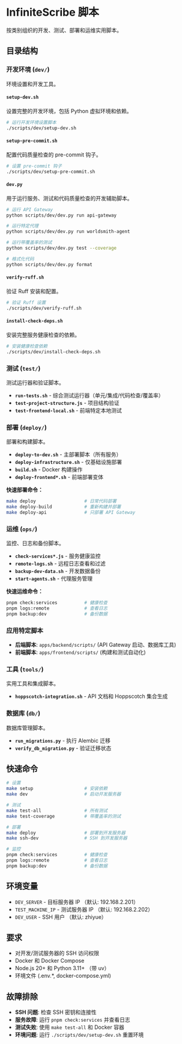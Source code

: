 # InfiniteScribe 脚本

按类别组织的开发、测试、部署和运维实用脚本。

## 目录结构

### 开发环境 (`dev/`)
环境设置和开发工具。

#### `setup-dev.sh`
设置完整的开发环境，包括 Python 虚拟环境和依赖。

```bash
# 运行开发环境设置脚本
./scripts/dev/setup-dev.sh
```

#### `setup-pre-commit.sh`
配置代码质量检查的 pre-commit 钩子。

```bash
# 设置 pre-commit 钩子
./scripts/dev/setup-pre-commit.sh
```

#### `dev.py`
用于运行服务、测试和代码质量检查的开发辅助脚本。

```bash
# 运行 API Gateway
python scripts/dev/dev.py run api-gateway

# 运行特定代理
python scripts/dev/dev.py run worldsmith-agent

# 运行带覆盖率的测试
python scripts/dev/dev.py test --coverage

# 格式化代码
python scripts/dev/dev.py format
```

#### `verify-ruff.sh`
验证 Ruff 安装和配置。

```bash
# 验证 Ruff 设置
./scripts/dev/verify-ruff.sh
```

#### `install-check-deps.sh`
安装完整服务健康检查的依赖。

```bash
# 安装健康检查依赖
./scripts/dev/install-check-deps.sh
```

### 测试 (`test/`)
测试运行器和验证脚本。

- **`run-tests.sh`** - 综合测试运行器（单元/集成/代码检查/覆盖率）
- **`test-project-structure.js`** - 项目结构验证
- **`test-frontend-local.sh`** - 前端特定本地测试

### 部署 (`deploy/`)
部署和构建脚本。

- **`deploy-to-dev.sh`** - 主部署脚本（所有服务）
- **`deploy-infrastructure.sh`** - 仅基础设施部署
- **`build.sh`** - Docker 构建操作
- **`deploy-frontend*.sh`** - 前端部署变体

**快速部署命令：**
```bash
make deploy                  # 日常代码部署
make deploy-build            # 重新构建并部署
make deploy-api              # 只部署 API Gateway
```

### 运维 (`ops/`)
监控、日志和备份脚本。

- **`check-services*.js`** - 服务健康监控
- **`remote-logs.sh`** - 远程日志查看和过滤
- **`backup-dev-data.sh`** - 开发数据备份
- **`start-agents.sh`** - 代理服务管理

**快速运维命令：**
```bash
pnpm check:services          # 健康检查
pnpm logs:remote             # 查看日志
pnpm backup:dev              # 备份数据
```

### 应用特定脚本
- **后端脚本**: `apps/backend/scripts/` (API Gateway 启动、数据库工具)
- **前端脚本**: `apps/frontend/scripts/` (构建和测试自动化)

### 工具 (`tools/`)
实用工具和集成脚本。

- **`hoppscotch-integration.sh`** - API 文档和 Hoppscotch 集合生成

### 数据库 (`db/`)
数据库管理脚本。

- **`run_migrations.py`** - 执行 Alembic 迁移
- **`verify_db_migration.py`** - 验证迁移状态

## 快速命令

```bash
# 设置
make setup                   # 安装依赖
make dev                     # 启动开发服务器

# 测试
make test-all                # 所有测试
make test-coverage           # 带覆盖率的测试

# 部署
make deploy                  # 部署到开发服务器
make ssh-dev                 # SSH 到开发服务器

# 监控
pnpm check:services          # 健康检查
pnpm logs:remote             # 查看日志
pnpm backup:dev              # 备份数据
```

## 环境变量

- `DEV_SERVER` - 目标服务器 IP （默认: 192.168.2.201）
- `TEST_MACHINE_IP` - 测试服务器 IP （默认: 192.168.2.202）
- `DEV_USER` - SSH 用户 （默认: zhiyue）

## 要求

- 对开发/测试服务器的 SSH 访问权限
- Docker 和 Docker Compose
- Node.js 20+ 和 Python 3.11+ （带 uv）
- 环境文件 (.env.*, docker-compose.yml)

## 故障排除

- **SSH 问题**: 检查 SSH 密钥和连接性
- **服务故障**: 运行 `pnpm check:services` 并查看日志
- **测试失败**: 使用 `make test-all` 和 Docker 容器
- **环境问题**: 运行 `./scripts/dev/setup-dev.sh` 重置环境